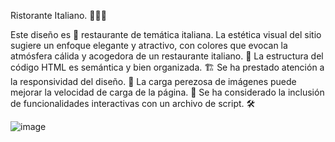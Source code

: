 
Ristorante Italiano. 🍝🇮🇹 




Este diseño es 🍝 restaurante de temática italiana. La estética visual del sitio sugiere un enfoque elegante y atractivo, con colores que evocan la atmósfera cálida y acogedora de un restaurante italiano. 🎨
La estructura del código HTML es semántica y bien organizada. 🏗️
Se ha prestado atención a la responsividad del diseño. 📱
La carga perezosa de imágenes puede mejorar la velocidad de carga de la página. 🚀
Se ha considerado la inclusión de funcionalidades interactivas con un archivo de script. 🛠️



![image](https://github.com/Bruno-Ivan/Ristorante/assets/126531075/ed1cb06b-0250-40b6-b035-128f5e0df715)

